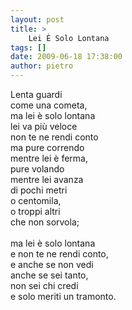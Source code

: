 ```yaml
---
layout: post
title: >
    Lei È Solo Lontana
tags: []
date: 2009-06-18 17:38:00
author: pietro
---
```

Lenta guardi<br/>come una cometa,<br/>ma lei è solo lontana<br/>lei va più veloce<br/>non te ne rendi conto<br/>ma pure correndo<br/>mentre lei è ferma,<br/>pure volando<br/>mentre lei avanza<br/>di pochi metri<br/>o centomila,<br/>o troppi altri<br/>che non sorvola;<br/><br/>ma lei è solo lontana<br/>e non te ne rendi conto,<br/>e anche se non vedi<br/>anche se sei tanto,<br/>non sei chi credi<br/>e solo meriti un tramonto.
